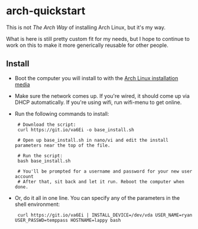 # arch-quickstart

This is not *The Arch Way* of installing Arch Linux, but it's my way.

What is here is still pretty custom fit for my needs, but I hope to continue to work on this to make it more generically reusable for other people.

## Install

 * Boot the computer you will install to with the [Arch Linux installation media](https://www.archlinux.org/download/)
 * Make sure the network comes up. If you're wired, it should come up via DHCP automatically. If you're using wifi, run wifi-menu to get online.
 * Run the following commands to install:
 
        # Download the script:
        curl https://git.io/va6Ei -o base_install.sh 

        # Open up base_install.sh in nano/vi and edit the install parameters near the top of the file.
        
        # Run the script:
        bash base_install.sh
        
        # You'll be prompted for a username and password for your new user account
        # After that, sit back and let it run. Reboot the computer when done.
        
 * Or, do it all in one line. You can specify any of the parameters in the shell environment:
 
        curl https://git.io/va6Ei | INSTALL_DEVICE=/dev/vda USER_NAME=ryan USER_PASSWD=temppass HOSTNAME=lappy bash
